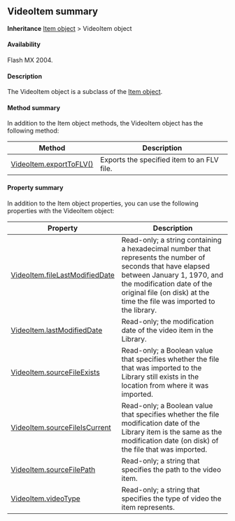 ## VideoItem summary

**Inheritance** [Item object](../Item_object/Item_summary.md) > VideoItem object

#### Availability

Flash MX 2004.

#### Description

The VideoItem object is a subclass of the [Item object](../Item_object/Item_summary.md).

#### Method summary

In addition to the Item object methods, the VideoItem object has the following method:

| **Method** | **Description** |
| --- | --- |
| [VideoItem.exportToFLV()](../VideoItem_object/VideoItem.md) | Exports the specified item to an FLV file. |

#### Property summary

In addition to the Item object properties, you can use the following properties with the VideoItem object:

| **Property** | **Description** |
| --- | --- |
| [VideoItem.fileLastModifiedDate](../VideoItem_object/VideoItem1.md) | Read-only; a string containing a hexadecimal number that represents the number of seconds that have elapsed between January 1, 1970, and the modification date of the original file (on disk) at the time the file was imported to the library. |
| [VideoItem.lastModifiedDate](../VideoItem_object/VideoItem2.md) | Read-only; the modification date of the video item in the Library. |
| [VideoItem.sourceFileExists](../VideoItem_object/VideoItem3.md) | Read-only; a Boolean value that specifies whether the file that was imported to the Library still exists in the location from where it was imported. |
| [VideoItem.sourceFileIsCurrent](../VideoItem_object/VideoItem4.md) | Read-only; a Boolean value that specifies whether the file modification date of the Library item is the same as the modification date (on disk) of the file that was imported. |
| [VideoItem.sourceFilePath](../VideoItem_object/VideoItem5.md) | Read-only; a string that specifies the path to the video item. |
| [VideoItem.videoType](../VideoItem_object/VideoItem6.md) | Read-only; a string that specifies the type of video the item represents. |

